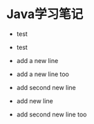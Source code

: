 # Java学习笔记
- test
- test
- add a new line
- add a new line too

- add second new line
- add new line



- add second new line too


